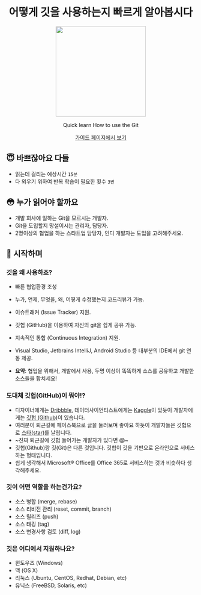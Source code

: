 <h1 align="center">어떻게 깃을 사용하는지 빠르게 알아봅시다</h1>

<p align="center"><img src="https://www.pigno.se/static/assets/images/octocat.svg" width="240" /></p>

<p align="center">Quick learn How to use the Git</p>

<p align="center"><a href="https://www.pigno.se/barn/tutorial-git/docs" target="_blank">가이드 페이지에서 보기</a></p>

## :innocent: 바쁘잖아요 다들

- 읽는데 걸리는 예상시간 `15분`
- 다 외우기 위하여 반복 학습이 필요한 횟수 `3번`

## :flushed: 누가 읽어야 할까요

- 개발 회사에 일하는 Git을 모르시는 개발자.
- Git을 도입할지 망설이시는 관리자, 담당자.
- 2명이상의 협업을 하는 스타트업 담당자, 인디 개발자는 도입을 고려해주세요.

## :clap: 시작하며

### 깃을 왜 사용하죠?

- 빠른 협업환경 조성
- 누가, 언제, 무엇을, 왜, 어떻게 수정했는지 코드리뷰가 가능.
- 이슈트래커 (Issue Tracker) 지원.
- 깃헙 (GitHub)을 이용하여 자신의 git을 쉽게 공유 가능.
- 지속적인 통합 (Continuous Integration) 지원.
- Visual Studio, Jetbrains IntelliJ, Android Studio 등 대부분의 IDE에서 git 연동 제공.

- **요약**: 협업을 위해서, 개발에서 사용, 두명 이상이 똑똑하게 소스를 공유하고 개발한 소스들을 합치세요!

### 도대체 깃헙(GitHub)이 뭐야!?

- 디자이너에게는 [Dribbble](https://dribbble.com/), 데이터사이언티스트에게는 [Kaggle](https://www.kaggle.com/)이 있듯이 개발자에게는 [깃헙 (Github)](https://github.com)이 있습니다.
- 여러분이 퇴근길에 페이스북으로 글을 둘러보며 좋아요 하듯이 개발자들은 깃헙으로 [스타(star)](https://help.github.com/articles/about-stars/)를 날립니다.
- ~진짜 퇴근길에 깃헙 들어가는 개발자가 있다면 :scream:~
- 깃헙(Github)랑 깃(Git)은 다른 것입니다. 깃헙이 깃을 기반으로 온라인으로 서비스하는 형태입니다.
- 쉽게 생각해서 Microsoft® Office를 Office 365로 서비스하는 것과 비슷하다 생각해주세요.

### 깃이 어떤 역할을 하는건가요?

- 소스 병합 (merge, rebase)
- 소스 리비전 관리 (reset, commit, branch)
- 소스 릴리즈 (push)
- 소스 태깅 (tag)
- 소스 변경사항 검토 (diff, log)

### 깃은 어디에서 지원하나요?

- 윈도우즈 (Windows)
- 맥 (OS X)
- 리눅스 (Ubuntu, CentOS, Redhat, Debian, etc)
- 유닉스 (FreeBSD, Solaris, etc)


